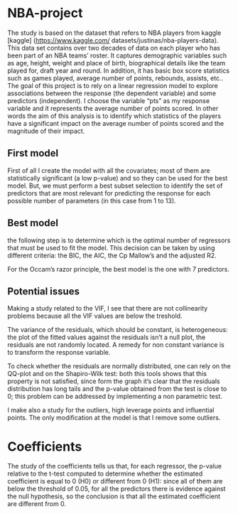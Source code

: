# NBA-project
The study is based on the dataset that refers to NBA players from kaggle [kaggle] (https://www.kaggle.com/
datasets/justinas/nba-players-data). This data set contains over two decades of data on each player who
has been part of an NBA teams’ roster. It captures demographic variables such as age, height, weight and
place of birth, biographical details like the team played for, draft year and round. In addition, it has basic
box score statistics such as games played, average number of points, rebounds, assists, etc..
The goal of this project is to rely on a linear regression model to explore associations between the
response (the dependent variable) and some predictors (independent). I choose the variable “pts” as my
response variable and it represents the average number of points scored. In other words the aim of this
analysis is to identify which statistics of the players have a significant impact on the average number of
points scored and the magnitude of their impact.

## First model

First of all I create the model with all the covariates; most of them are statistically significant (a low p-value) and so
they can be used for the best model. But, we must perform a best subset selection to identify the set of
predictors that are most relevant for predicting the response for each possible number of parameters (in this
case from 1 to 13).

## Best model

the following step is to determine which is
the optimal number of regressors that must be used to fit the model. This decision can be taken by using
different criteria: the BIC, the AIC, the Cp Mallow’s and the adjusted R2.

For the Occam’s razor principle, the best model is the one with 7 predictors.

## Potential issues

Making a study related to the VIF, I see that there are not collinearity problems because all the VIF values are below the treshold.

The variance of the residuals, which should be constant, is heterogeneous: the plot of the fitted values against the residuals isn’t a null plot, the residuals are not randomly located. A remedy for non constant variance is to transform the response variable.

To check whether the residuals are normally distributed, one can rely on the QQ-plot and on the Shapiro-Wilk test: both this tools shows that this property is not satisfied, since form the graph it’s clear that the residuals distribution has long tails and the p-value obtained from the test is close to 0;
this problem can be addressed by implementing a non parametric test.

I make also a study for the outliers, high leverage points and influential points. The only modification at the model is that I remove some outliers.

# Coefficients

The study of the coefficients tells us that, for each regressor, the p-value relative to the t-test computed
to determine whether the estimated coefficient is equal to 0 (H0) or different from 0 (H1): since all of them
are below the threshold of 0.05, for all the predictors there is evidence against the null hypothesis, so the
conclusion is that all the estimated coefficient are different from 0.
